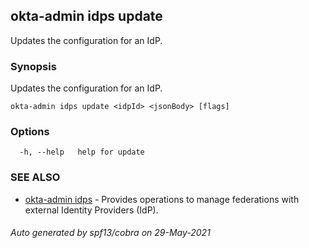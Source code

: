 ## okta-admin idps update

Updates the configuration for an IdP.

### Synopsis

Updates the configuration for an IdP.

```
okta-admin idps update <idpId> <jsonBody> [flags]
```

### Options

```
  -h, --help   help for update
```

### SEE ALSO

* [okta-admin idps](okta-admin_idps.md)	 - Provides operations to manage federations with external Identity Providers (IdP).

###### Auto generated by spf13/cobra on 29-May-2021
